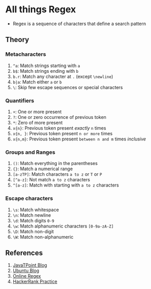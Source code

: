 # All things Regex
- Regex is a sequence of characters that define a search pattern

## Theory
### Metacharacters
1. `^a`: Match strings starting with `a`
2. `b$`: Match strings ending with `b`
3. `b.r`: Match any character at `.` (except `\newline`)
4. `b|a`: Match either `a` or `b`
5. `\`: Skip few escape sequences or special characters

### Quantifiers
1. `+`: One or more present
2. `?`: One or zero occurrence of previous token
3. `*`: Zero of more present
4. `x{n}`: Previous token present _exactly_ `n` times
5. `x{n, }`: Previous token present `n or more` times
6. `x{n,m}`: Previous token present `between n and m` times _inclusive_

### Groups and Ranges
1. `()`: Match everything in the parentheses
2. `{}`: Match a numerical range
3. `[a-zTP]`: Match characters `a to z` or `T` or `P`
4. `[^a-z]`: Not match `a to z` characters
5. `^[a-z]`: Match with starting with `a to z` characters

### Escape characters
1. `\s`: Match whitespace
2. `\n`: Match newline
3. `\d`: Match digits `0-9`
4. `\w`: Match alphanumeric characters `[0-9a-zA-Z]`
5. `\D`: Match non-digit
6. `\W`: Match non-alphanumeric

## References
1. [JavaTPoint Blog](https://www.javatpoint.com/regex)
2. [Ubuntu Blog](https://ubuntu.com/blog/regex-basics)
3. [Online Regex](https://regex101.com/)
4. [HackerRank Practice](https://www.hackerrank.com/domains/regex)

